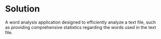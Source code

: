 # Solution


A word analysis application designed to efficiently analyze a text file, such as providing comprehensive statistics regarding the words used in the text file.